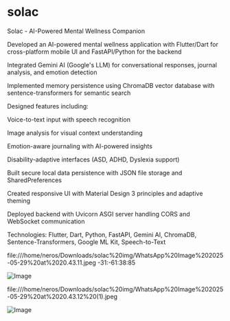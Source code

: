 # solac

Solac - AI-Powered Mental Wellness Companion



Developed an AI-powered mental wellness application with Flutter/Dart for cross-platform mobile UI and FastAPI/Python for the backend

Integrated Gemini AI (Google's LLM) for conversational responses, journal analysis, and emotion detection

Implemented memory persistence using ChromaDB vector database with sentence-transformers for semantic search

Designed features including:

Voice-to-text input with speech recognition

Image analysis for visual context understanding

Emotion-aware journaling with AI-powered insights

Disability-adaptive interfaces (ASD, ADHD, Dyslexia support)

Built secure local data persistence with JSON file storage and SharedPreferences

Created responsive UI with Material Design 3 principles and adaptive theming

Deployed backend with Uvicorn ASGI server handling CORS and WebSocket communication

Technologies: Flutter, Dart, Python, FastAPI, Gemini AI, ChromaDB, Sentence-Transformers, Google ML Kit, Speech-to-Text



file:///home/neros/Downloads/solac%20img/WhatsApp%20Image%202025-05-29%20at%2020.43.11.jpeg
-31:-61:38:85

![Image](https://github.com/user-attachments/assets/e8ed4eb0-42d8-47d5-9c2f-ef744cd3333f)

file:///home/neros/Downloads/solac%20img/WhatsApp%20Image%202025-05-29%20at%2020.43.12%20(1).jpeg

![Image](https://github.com/user-attachments/assets/8edadb1d-0f4e-4cb1-a534-2f6547e9d14e)


